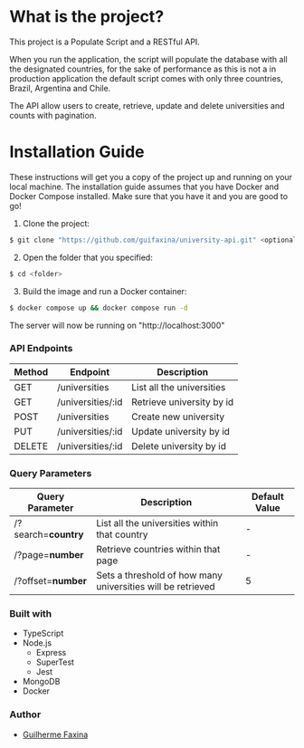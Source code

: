 # What is the project?

This project is a Populate Script and a RESTful API.

When you run the application, the script will populate the database with all the designated countries, 
for the sake of performance as this is not a in production application the default script comes with only three countries, Brazil, Argentina and Chile.

The API allow users to create, retrieve, update and delete universities and counts with pagination. 

# Installation Guide

These instructions will get you a copy of the project up and running on your local machine.
The installation guide assumes that you have Docker and Docker Compose installed. Make sure that you have it and you are good to go!

1. Clone the project:
```sh
$ git clone "https://github.com/guifaxina/university-api.git" <optional:folder>
```
2. Open the folder that you specified:
```sh
$ cd <folder>
```
3. Build the image and run a Docker container:
```sh
$ docker compose up && docker compose run -d 
```
The server will now be running on "http://localhost:3000"
### API Endpoints

| Method | Endpoint | Description |
| ------ | -------- | ----------- |
| GET    | /universities | List all the universities |
| GET    | /universities/:id | Retrieve university by id |
| POST   | /universities | Create new university |
| PUT   | /universities/:id | Update university by id |
| DELETE   | /universities/:id | Delete university by id |

### Query Parameters 
| Query Parameter | Description | Default Value |
| --------------- | ----------- | ------------- |
| /?search=**country** | List all the universities within that country | - |
| /?page=**number** | Retrieve countries within that page | - |
| /?offset=**number** | Sets a threshold of how many universities will be retrieved | 5 |

### Built with
* TypeScript
* Node.js
  * Express
  * SuperTest
  * Jest
* MongoDB
* Docker

### Author
* [Guilherme Faxina](https://www.linkedin.com/in/guifaxina/)
